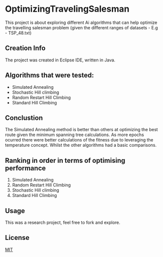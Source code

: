 # OptimizingTravelingSalesman

This project is about exploring different Ai algorithms that can help optimize the travelling salesman problem (given the different ranges of datasets - E.g - TSP_48.txt)

## Creation Info
The project was created in Eclipse IDE, written in Java.

## Algorithms that were tested:
- Simulated Annealing
- Stochastic Hill climbing
- Random Restart Hill Climbing
- Standard Hill Climbing

## Conclustion
The Simulated Annealing method is better than others at optimizing the best route given the minimum spanning tree calculations. As more epochs ocurred there were better calculations of the fitness due to leveraging the temperature concept. Whilst the other algorithms had a basic comparisons.

## Ranking in order in terms of optimising performance
1. Simulated Annealing
2. Random Restart Hill Climbing
3. Stochastic Hill climbing
4. Standard Hill Climbing

## Usage
This was a research project, feel free to fork and explore.

## License
[MIT](https://choosealicense.com/licenses/mit/)
